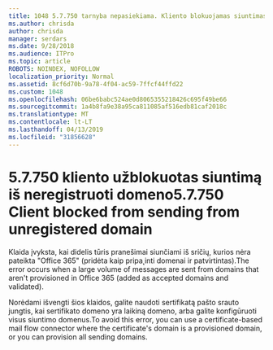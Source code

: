 ```yaml
---
title: 1048 5.7.750 tarnyba nepasiekiama. Kliento blokuojamas siuntimas iš neregistruota domenai
ms.author: chrisda
author: chrisda
manager: serdars
ms.date: 9/28/2018
ms.audience: ITPro
ms.topic: article
ROBOTS: NOINDEX, NOFOLLOW
localization_priority: Normal
ms.assetid: 8cf6d70b-9a78-4f04-ac59-7ffcf44ffd22
ms.custom: 1048
ms.openlocfilehash: 06be6babc524ae0d8065355218426c695f49be66
ms.sourcegitcommit: 1a4b8fa9e38a95ca811085af516edb81caf2018c
ms.translationtype: MT
ms.contentlocale: lt-LT
ms.lasthandoff: 04/13/2019
ms.locfileid: "31856628"
---
```

# <a name="57750-client-blocked-from-sending-from-unregistered-domain"></a><span data-ttu-id="097bf-103">5.7.750 kliento užblokuotas siuntimą iš neregistruoti domeno</span><span class="sxs-lookup"><span data-stu-id="097bf-103">5.7.750 Client blocked from sending from unregistered domain</span></span>

<span data-ttu-id="097bf-104">Klaida įvyksta, kai didelis tūris pranešimai siunčiami iš sričių, kurios nėra pateikta "Office 365" (pridėta kaip pripa˛inti domenai ir patvirtintas).</span><span class="sxs-lookup"><span data-stu-id="097bf-104">The error occurs when a large volume of messages are sent from domains that aren't provisioned in Office 365 (added as accepted domains and validated).</span></span>

<span data-ttu-id="097bf-105">Norėdami išvengti šios klaidos, galite naudoti sertifikatą pašto srauto jungtis, kai sertifikato domeno yra laikiną domeno, arba galite konfigūruoti visus siuntimo domenus.</span><span class="sxs-lookup"><span data-stu-id="097bf-105">To avoid this error, you can use a certificate-based mail flow connector where the certificate's domain is a provisioned domain, or you can provision all sending domains.</span></span>
